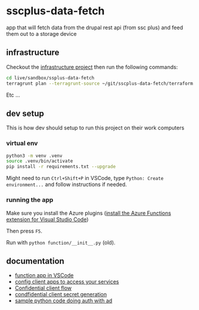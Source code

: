 # sscplus-data-fetch
app that will fetch data from the drupal rest api (from ssc plus) and feed them out to a storage device

## infrastructure

Checkout the [infrastructure project](https://github.com/dto-btn/infrastructure) then run the following commands:

```bash
cd live/sandbox/ssplus-data-fetch
terragrunt plan --terragrunt-source ~/git/sscplus-data-fetch/terraform
```

Etc ...

## dev setup

This is how dev should setup to run this project on their work computers 

### virtual env

```bash
python3 -m venv .venv
source .venv/bin/activate
pip install -r requirements.txt --upgrade
```

Might need to run `Ctrl+Shift+P` in VSCode, type `Python: Create environment...` and follow instructions if needed.

### running the app

Make sure you install the Azure plugins ([install the Azure Functions extension for Visual Studio Code](https://go.microsoft.com/fwlink/?linkid=2016800))

Then press `F5`.

Run with `python function/__init__.py` (old).

## documentation

* [function app in VSCode](https://learn.microsoft.com/en-ca/azure/azure-functions/functions-develop-vs-code?tabs=node-v3%2Cpython-v2%2Cisolated-process&pivots=programming-language-python)
* [config client apps to access your services](https://learn.microsoft.com/en-us/azure/app-service/configure-authentication-provider-aad?tabs=workforce-tenant#configure-client-apps-to-access-your-app-service)
* [Confidential client flow](https://github.com/AzureAD/microsoft-authentication-library-for-python/blob/dev/sample/confidential_client_secret_sample.py)
* [condfidential client secret generation](https://github.com/AzureAD/microsoft-authentication-library-for-python/wiki/Client-Credentials#registering-client-secrets-using-the-application-registration-portal)
* [sample python code doing auth with ad](https://learn.microsoft.com/en-us/azure/active-directory/develop/sample-v2-code?tabs=framework#python)